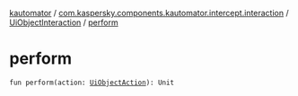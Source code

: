 [kautomator](../../index.md) / [com.kaspersky.components.kautomator.intercept.interaction](../index.md) / [UiObjectInteraction](index.md) / [perform](./perform.md)

# perform

`fun perform(action: `[`UiObjectAction`](../../com.kaspersky.components.kautomator.intercept.operation/-ui-object-action.md)`): Unit`
